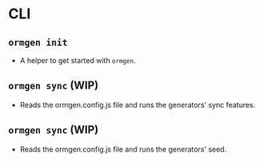# CLI

## `ormgen init`

-   A helper to get started with `ormgen`.

## `ormgen sync` (WIP)

-   Reads the ormgen.config.js file and runs the generators' sync features.

## `ormgen sync` (WIP)

-   Reads the ormgen.config.js file and runs the generators' seed.
